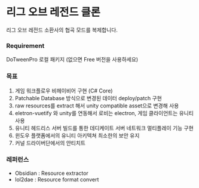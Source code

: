 # 리그 오브 레전드 클론

리그 오브 레전드 소환사의 협곡 모드를 복제합니다.


### Requirement
DoTweenPro 로컬 패키지 (없으면 Free 버전을 사용하세요)

### 목표
1. 게임 워크플로우 비헤이비어 구현 (C# Core)
2. Patchable Database 방식으로 변경된 데이터 deploy/patch 구현
3. raw resources를 extract 해서 unity compatible asset으로 변경해 사용
4. eletron-vuetify 와 unity를 연동해서 로비는 electron, 게임 클라이언트는 유니티 사용
5. 유니티 헤드리스 서버 빌드를 통한 데디케이트 서버 네트워크 멀티플레이 기능 구현
6. 윈도우 플랫폼에서의 유니티 아키텍쳐 최소한의 보안 유지
7. 커널 드라이버단에서의 안티치트



### 레퍼런스
- Obsidian : Resource extractor
- lol2dae : Resource format convert